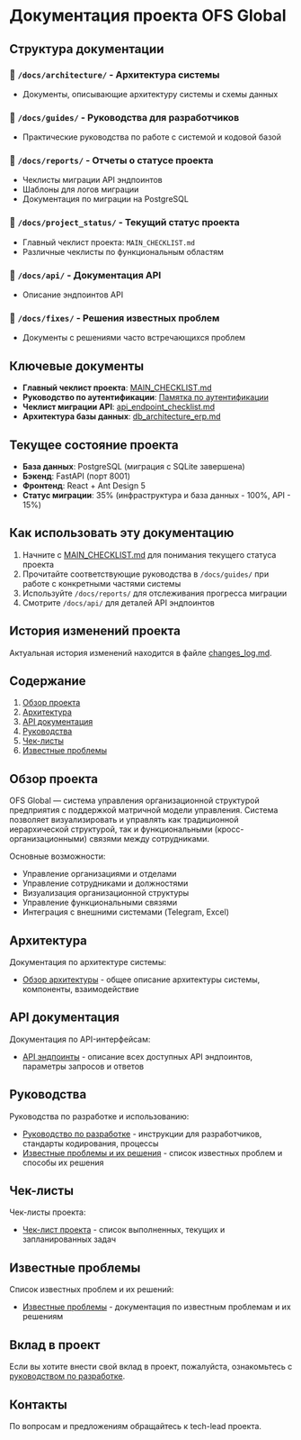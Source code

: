 # Документация проекта OFS Global

## Структура документации

### 📁 `/docs/architecture/` - Архитектура системы
- Документы, описывающие архитектуру системы и схемы данных

### 📁 `/docs/guides/` - Руководства для разработчиков
- Практические руководства по работе с системой и кодовой базой

### 📁 `/docs/reports/` - Отчеты о статусе проекта
- Чеклисты миграции API эндпоинтов
- Шаблоны для логов миграции
- Документация по миграции на PostgreSQL

### 📁 `/docs/project_status/` - Текущий статус проекта
- Главный чеклист проекта: `MAIN_CHECKLIST.md`
- Различные чеклисты по функциональным областям

### 📁 `/docs/api/` - Документация API
- Описание эндпоинтов API

### 📁 `/docs/fixes/` - Решения известных проблем
- Документы с решениями часто встречающихся проблем

## Ключевые документы

- **Главный чеклист проекта**: [MAIN_CHECKLIST.md](/docs/project_status/MAIN_CHECKLIST.md)
- **Руководство по аутентификации**: [Памятка по аутентификации](/docs/guides/AUTH_GUIDE.md)
- **Чеклист миграции API**: [api_endpoint_checklist.md](/docs/reports/api_endpoint_checklist.md)
- **Архитектура базы данных**: [db_architecture_erp.md](/docs/db_architecture_erp.md)

## Текущее состояние проекта

- **База данных**: PostgreSQL (миграция с SQLite завершена)
- **Бэкенд**: FastAPI (порт 8001)
- **Фронтенд**: React + Ant Design 5
- **Статус миграции**: 35% (инфраструктура и база данных - 100%, API - 15%)

## Как использовать эту документацию

1. Начните с [MAIN_CHECKLIST.md](/docs/project_status/MAIN_CHECKLIST.md) для понимания текущего статуса проекта
2. Прочитайте соответствующие руководства в `/docs/guides/` при работе с конкретными частями системы
3. Используйте `/docs/reports/` для отслеживания прогресса миграции
4. Смотрите `/docs/api/` для деталей API эндпоинтов

## История изменений проекта

Актуальная история изменений находится в файле [changes_log.md](/docs/changes_log.md).

## Содержание

1. [Обзор проекта](#обзор-проекта)
2. [Архитектура](#архитектура)
3. [API документация](#api-документация)
4. [Руководства](#руководства)
5. [Чек-листы](#чек-листы)
6. [Известные проблемы](#известные-проблемы)

## Обзор проекта

OFS Global — система управления организационной структурой предприятия с поддержкой матричной модели управления. Система позволяет визуализировать и управлять как традиционной иерархической структурой, так и функциональными (кросс-организационными) связями между сотрудниками.

Основные возможности:
- Управление организациями и отделами
- Управление сотрудниками и должностями
- Визуализация организационной структуры
- Управление функциональными связями
- Интеграция с внешними системами (Telegram, Excel)

## Архитектура

Документация по архитектуре системы:

- [Обзор архитектуры](architecture/system_overview.md) - общее описание архитектуры системы, компоненты, взаимодействие

## API документация

Документация по API-интерфейсам:

- [API эндпоинты](api/api_endpoints.md) - описание всех доступных API эндпоинтов, параметры запросов и ответов

## Руководства

Руководства по разработке и использованию:

- [Руководство по разработке](guides/development_guide.md) - инструкции для разработчиков, стандарты кодирования, процессы
- [Известные проблемы и их решения](guides/known_issues.md) - список известных проблем и способы их решения

## Чек-листы

Чек-листы проекта:

- [Чек-лист проекта](checklists/project_checklist.md) - список выполненных, текущих и запланированных задач

## Известные проблемы

Список известных проблем и их решений:

- [Известные проблемы](guides/known_issues.md) - документация по известным проблемам и их решениям

## Вклад в проект

Если вы хотите внести свой вклад в проект, пожалуйста, ознакомьтесь с [руководством по разработке](guides/development_guide.md).

## Контакты

По вопросам и предложениям обращайтесь к tech-lead проекта. 